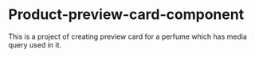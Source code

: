 # Product-preview-card-component
This is a project of creating preview card for a perfume which has media query used in it.

